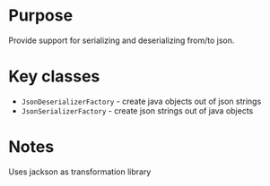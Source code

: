 # Purpose
Provide support for serializing and deserializing from/to json.

# Key classes
* `JsonDeserializerFactory` - create java objects out of json strings
* `JsonSerializerFactory` - create json strings out of java objects

# Notes
Uses jackson as transformation library
